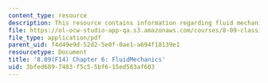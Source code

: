 ```yaml
---
content_type: resource
description: This resource contains information regarding fluid mechanics.
file: https://ol-ocw-studio-app-qa.s3.amazonaws.com/courses/8-09-classical-mechanics-iii-fall-2014/3bfed6897483f5c55bf615ed583af603_MIT8_09F14_Chapter_6.pdf
file_type: application/pdf
parent_uid: f4d49e9d-52d2-5e0f-0ae1-a694f18139e1
resourcetype: Document
title: '8.09(F14) Chapter 6: FluidMechanics'
uid: 3bfed689-7483-f5c5-5bf6-15ed583af603
---
```

